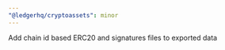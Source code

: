 ```yaml
---
"@ledgerhq/cryptoassets": minor
---
```


Add chain id based ERC20 and signatures files to exported data
